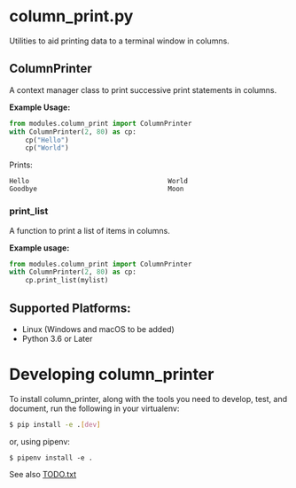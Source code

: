 # column_print.py

Utilities to aid printing data to a terminal window in columns.

## ColumnPrinter

A context manager class to print successive print statements in columns.

**Example Usage:**

```python
from modules.column_print import ColumnPrinter
with ColumnPrinter(2, 80) as cp:
    cp("Hello")
    cp("World")
```

Prints:

```
Hello                                   World
Goodbye                                 Moon
```

### print_list

A function to print a list of items in columns.

**Example usage:**

```python
from modules.column_print import ColumnPrinter
with ColumnPrinter(2, 80) as cp:
    cp.print_list(mylist)
```

## Supported Platforms:

* Linux (Windows and macOS to be added)
* Python 3.6 or Later


# Developing column_printer

To install column_printer, along with the tools you need to develop, test, and
document, run the following in your virtualenv:

```bash
$ pip install -e .[dev]
```

or, using pipenv:

```
$ pipenv install -e .
```

See also [TODO.txt](https://raw.githubusercontent.com/SteveDaulton/column_print/main/TODO.txt)
